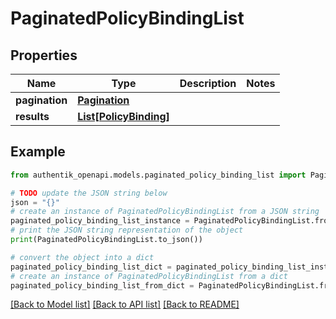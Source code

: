 # PaginatedPolicyBindingList


## Properties

Name | Type | Description | Notes
------------ | ------------- | ------------- | -------------
**pagination** | [**Pagination**](Pagination.md) |  | 
**results** | [**List[PolicyBinding]**](PolicyBinding.md) |  | 

## Example

```python
from authentik_openapi.models.paginated_policy_binding_list import PaginatedPolicyBindingList

# TODO update the JSON string below
json = "{}"
# create an instance of PaginatedPolicyBindingList from a JSON string
paginated_policy_binding_list_instance = PaginatedPolicyBindingList.from_json(json)
# print the JSON string representation of the object
print(PaginatedPolicyBindingList.to_json())

# convert the object into a dict
paginated_policy_binding_list_dict = paginated_policy_binding_list_instance.to_dict()
# create an instance of PaginatedPolicyBindingList from a dict
paginated_policy_binding_list_from_dict = PaginatedPolicyBindingList.from_dict(paginated_policy_binding_list_dict)
```
[[Back to Model list]](../README.md#documentation-for-models) [[Back to API list]](../README.md#documentation-for-api-endpoints) [[Back to README]](../README.md)


